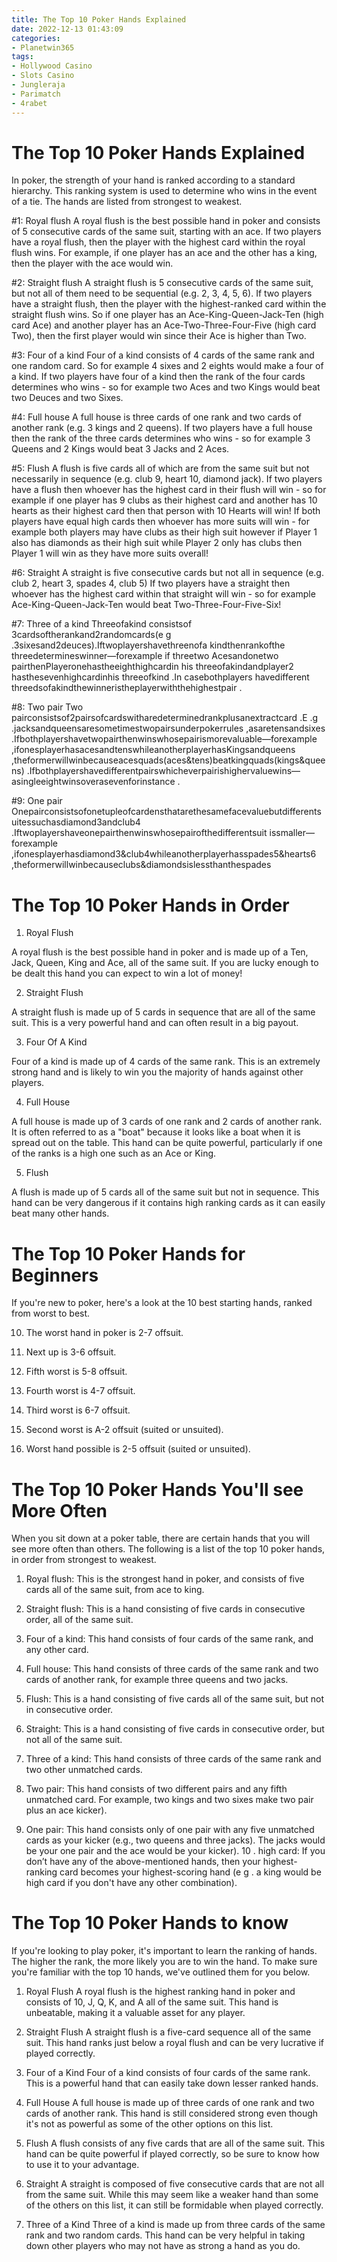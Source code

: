 ```yaml
---
title: The Top 10 Poker Hands Explained
date: 2022-12-13 01:43:09
categories:
- Planetwin365
tags:
- Hollywood Casino
- Slots Casino
- Jungleraja
- Parimatch
- 4rabet
---
```



#  The Top 10 Poker Hands Explained

In poker, the strength of your hand is ranked according to a standard hierarchy. This ranking system is used to determine who wins in the event of a tie. The hands are listed from strongest to weakest.

#1: Royal flush
A royal flush is the best possible hand in poker and consists of 5 consecutive cards of the same suit, starting with an ace. If two players have a royal flush, then the player with the highest card within the royal flush wins. For example, if one player has an ace and the other has a king, then the player with the ace would win.

#2: Straight flush
A straight flush is 5 consecutive cards of the same suit, but not all of them need to be sequential (e.g. 2, 3, 4, 5, 6). If two players have a straight flush, then the player with the highest-ranked card within the straight flush wins. So if one player has an Ace-King-Queen-Jack-Ten (high card Ace) and another player has an Ace-Two-Three-Four-Five (high card Two), then the first player would win since their Ace is higher than Two.

#3: Four of a kind
Four of a kind consists of 4 cards of the same rank and one random card. So for example 4 sixes and 2 eights would make a four of a kind. If two players have four of a kind then the rank of the four cards determines who wins - so for example two Aces and two Kings would beat two Deuces and two Sixes.

#4: Full house 
A full house is three cards of one rank and two cards of another rank (e.g. 3 kings and 2 queens). If two players have a full house then the rank of the three cards determines who wins - so for example 3 Queens and 2 Kings would beat 3 Jacks and 2 Aces. 

#5: Flush 
A flush is five cards all of which are from the same suit but not necessarily in sequence (e.g. club 9, heart 10, diamond jack). If two players have a flush then whoever has the highest card in their flush will win - so for example if one player has 9 clubs as their highest card and another has 10 hearts as their highest card then that person with 10 Hearts will win! 
If both players have equal high cards then whoever has more suits will win - for example both players may have clubs as their high suit however if Player 1 also has diamonds as their high suit while Player 2 only has clubs then Player 1 will win as they have more suits overall! 

#6: Straight 
A straight is five consecutive cards but not all in sequence (e.g. club 2, heart 3, spades 4, club 5) If two players have a straight then whoever has the highest card within that straight will win - so for example Ace-King-Queen-Jack-Ten would beat Two-Three-Four-Five-Six! 

#7: Three of a kind 
Threeofakind consistsof 3cardsoftherankand2randomcards(e g .3sixesand2deuces).Iftwoplayershavethreenofa kindthenrankofthe threedetermineswinner—forexample if threetwo Acesandonetwo pairthenPlayeronehastheeighthighcardin his threeofakindandplayer2 hasthesevenhighcardinhis threeofkind .In casebothplayers havedifferent threedsofakindthewinneristheplayerwiththehighestpair .

#8: Two pair 
Two pairconsistsof2pairsofcardswitharedeterminedrankplusanextractcard .E .g .jacksandqueensaresometimestwopairsunderpokerrules ,asaretensandsixes .Ifbothplayershavetwopairthenwinswhosepairismorevaluable—forexample ,ifonesplayerhasacesandtenswhileanotherplayerhasKingsandqueens ,theformerwillwinbecauseacesquads(aces&tens)beatkingquads(kings&queens) .Ifbothplayershavedifferentpairswhicheverpairishighervaluewins—asingleeightwinsoverasevenforinstance .

#9: One pair 
Onepairconsistsofonetupleofcardensthatarethesamefacevaluebutdifferentsuitessuchasdiamond3andclub4 .Iftwoplayershaveonepairthenwinswhosepairofthedifferentsuit issmaller—forexample ,ifonesplayerhasdiamond3&club4whileanotherplayerhasspades5&hearts6 ,theformerwillwinbecauseclubs&diamondsislessthanthespades

#  The Top 10 Poker Hands in Order

1. Royal Flush

A royal flush is the best possible hand in poker and is made up of a Ten, Jack, Queen, King and Ace, all of the same suit. If you are lucky enough to be dealt this hand you can expect to win a lot of money!

2. Straight Flush

A straight flush is made up of 5 cards in sequence that are all of the same suit. This is a very powerful hand and can often result in a big payout.

3. Four Of A Kind

Four of a kind is made up of 4 cards of the same rank. This is an extremely strong hand and is likely to win you the majority of hands against other players.

4. Full House

A full house is made up of 3 cards of one rank and 2 cards of another rank. It is often referred to as a "boat" because it looks like a boat when it is spread out on the table. This hand can be quite powerful, particularly if one of the ranks is a high one such as an Ace or King.

5. Flush

A flush is made up of 5 cards all of the same suit but not in sequence. This hand can be very dangerous if it contains high ranking cards as it can easily beat many other hands.

#  The Top 10 Poker Hands for Beginners

If you're new to poker, here's a look at the 10 best starting hands, ranked from worst to best.

10. The worst hand in poker is 2-7 offsuit.

9. Next up is 3-6 offsuit.

8. Fifth worst is 5-8 offsuit.

7. Fourth worst is 4-7 offsuit.

6. Third worst is 6-7 offsuit.

5. Second worst is A-2 offsuit (suited or unsuited).

4. Worst hand possible is 2-5 offsuit (suited or unsuited).

#  The Top 10 Poker Hands You'll see More Often

When you sit down at a poker table, there are certain hands that you will see more often than others. The following is a list of the top 10 poker hands, in order from strongest to weakest.

1. Royal flush: This is the strongest hand in poker, and consists of five cards all of the same suit, from ace to king.

2. Straight flush: This is a hand consisting of five cards in consecutive order, all of the same suit.

3. Four of a kind: This hand consists of four cards of the same rank, and any other card.

4. Full house: This hand consists of three cards of the same rank and two cards of another rank, for example three queens and two jacks.

5. Flush: This is a hand consisting of five cards all of the same suit, but not in consecutive order.

6. Straight: This is a hand consisting of five cards in consecutive order, but not all of the same suit.

7. Three of a kind: This hand consists of three cards of the same rank and two other unmatched cards.

8. Two pair: This hand consists of two different pairs and any fifth unmatched card. For example, two kings and two sixes make two pair plus an ace kicker).

9. One pair: This hand consists only of one pair with any five unmatched cards as your kicker (e.g., two queens and three jacks). The jacks would be your one pair and the ace would be your kicker).  10 . high card: If you don’t have any of the above-mentioned hands, then your highest-ranking card becomes your highest-scoring hand (e g . a king would be high card if you don't have any other combination).

#  The Top 10 Poker Hands to know

If you're looking to play poker, it's important to learn the ranking of hands. The higher the rank, the more likely you are to win the hand. To make sure you're familiar with the top 10 hands, we've outlined them for you below.

1. Royal Flush 
A royal flush is the highest ranking hand in poker and consists of 10, J, Q, K, and A all of the same suit. This hand is unbeatable, making it a valuable asset for any player.

2. Straight Flush 
A straight flush is a five-card sequence all of the same suit. This hand ranks just below a royal flush and can be very lucrative if played correctly.

3. Four of a Kind 
Four of a kind consists of four cards of the same rank. This is a powerful hand that can easily take down lesser ranked hands.

4. Full House 
A full house is made up of three cards of one rank and two cards of another rank. This hand is still considered strong even though it's not as powerful as some of the other options on this list.

5. Flush 
A flush consists of any five cards that are all of the same suit. This hand can be quite powerful if played correctly, so be sure to know how to use it to your advantage.

6. Straight 
A straight is composed of five consecutive cards that are not all from the same suit. While this may seem like a weaker hand than some of the others on this list, it can still be formidable when played correctly.
7. Three of a Kind 
Three of a kind is made up from three cards of the same rank and two random cards. This hand can be very helpful in taking down other players who may not have as strong a hand as you do.